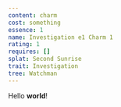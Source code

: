 ```yaml
---
content: charm
cost: something
essence: 1
name: Investigation e1 Charm 1
rating: 1
requires: []
splat: Second Sunrise
trait: Investigation
tree: Watchman
---
```


Hello **world**!
